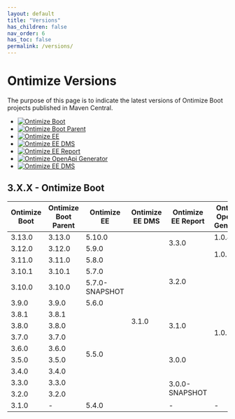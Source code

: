 ```yaml
---
layout: default
title: "Versions"
has_children: false
nav_order: 6
has_toc: false
permalink: /versions/
---
```


# Ontimize Versions

The purpose of this page is to indicate the latest versions of Ontimize Boot projects published in Maven Central.

* [![Ontimize Boot](https://img.shields.io/maven-central/v/com.ontimize.boot/ontimize-boot-parent?label=Ontimize%20Boot)](https://maven-badges.herokuapp.com/maven-central/com.ontimize.boot/ontimize-boot)
* [![Ontimize Boot Parent](https://img.shields.io/maven-central/v/com.ontimize.boot/ontimize-boot-parent?label=Ontimize%20Boot%20Parent)](https://maven-badges.herokuapp.com/maven-central/com.ontimize.boot/ontimize-boot-parent)
* [![Ontimize EE](https://img.shields.io/maven-central/v/com.ontimize.jee/ontimize-jee?label=Ontimize%20EE)](https://maven-badges.herokuapp.com/maven-central/com.ontimize.jee/ontimize-jee)
* [![Ontimize EE DMS](https://img.shields.io/maven-central/v/com.ontimize.jee.dms/ontimize-jee-dms?label=Ontimize%20EE%20DMS)](https://maven-badges.herokuapp.com/maven-central/com.ontimize.jee.dms/ontimize-jee-dms)
* [![Ontimize EE Report](https://img.shields.io/maven-central/v/com.ontimize.jee.report/ontimize-jee-report?label=Ontimize%20EE%20Report)](https://maven-badges.herokuapp.com/maven-central/com.ontimize.jee.report/ontimize-jee-report)
* [![Ontimize OpenApi Generator](https://img.shields.io/maven-central/v/com.ontimize/ontimize-openapi-generator?label=Ontimize%20OpenAPI%20Generator)](https://maven-badges.herokuapp.com/maven-central/com.ontimize/ontimize-openapi-generator)
* [![Ontimize EE DMS](https://img.shields.io/maven-central/v/com.ontimize.jee.sdms/ontimize-jee-sdms?label=Ontimize%20EE%20SDMS)](https://maven-badges.herokuapp.com/maven-central/com.ontimize.jee.sdms/ontimize-jee-sdms)

## 3.X.X - Ontimize Boot
<table>
    <thead>
        <tr>
            <th>Ontimize Boot</th>
            <th>Ontimize Boot Parent</th>
            <th>Ontimize EE</th>
            <th>Ontimize EE DMS</th>
            <th>Ontimize EE Report</th>
            <th>Ontimize OpenAPI Generator</th>
            <th>Ontimize EE SMDS</th>
        </tr>
    </thead>
    <tbody>
        <tr>
            <td>3.13.0</td>
            <td>3.13.0</td>
            <td>5.10.0</td>
            <td rowspan="15">3.1.0</td>
            <td rowspan="2">3.3.0</td>
            <td>1.0.4</td>
            <td rowspan="2">1.3.1</td>
        </tr>
        <tr>
            <td>3.12.0</td>
            <td>3.12.0</td>
            <td>5.9.0</td>
            <td rowspan="2">1.0.2</td>
        </tr>
        <tr>
            <td>3.11.0</td>
            <td>3.11.0</td>
            <td>5.8.0</td>
            <td rowspan="4">3.2.0</td>
            <td>1.0.0</td>
        </tr>
        <tr>
            <td>3.10.1</td>
            <td>3.10.1</td>
            <td>5.7.0</td>
            <td rowspan="11">1.0.1</td>
            <td rowspan="12">-</td>
        </tr>
        <tr>
            <td>3.10.0</td>
            <td>3.10.0</td>
            <td>5.7.0-SNAPSHOT</td>
        </tr>
        <tr>
            <td>3.9.0</td>
            <td>3.9.0</td>
            <td>5.6.0</td>
        </tr>
        <tr>
            <td>3.8.1</td>
            <td>3.8.1</td>
            <td rowspan="8">5.5.0</td>
            <td rowspan="3">3.1.0</td>
        </tr>
        <tr>
            <td>3.8.0</td>
            <td>3.8.0</td>
        </tr>
        <tr>
            <td>3.7.0</td>
            <td>3.7.0</td>
        </tr>
        <tr>
            <td>3.6.0</td>
            <td>3.6.0</td>
            <td rowspan="3">3.0.0</td>
        </tr>
        <tr>
            <td>3.5.0</td>
            <td>3.5.0</td>
        </tr>
        <tr>
            <td>3.4.0</td>
            <td>3.4.0</td>
        </tr>
        <tr>
            <td>3.3.0</td>
            <td>3.3.0</td>
            <td rowspan="2">3.0.0-SNAPSHOT</td>
        </tr>
        <tr>
            <td>3.2.0</td>
            <td>3.2.0</td>
        </tr>
        <tr>
            <td>3.1.0</td>
            <td>-</td>
            <td>5.4.0</td>
            <td>-</td>
            <td>-</td>
        </tr>
    </tbody>
</table>
